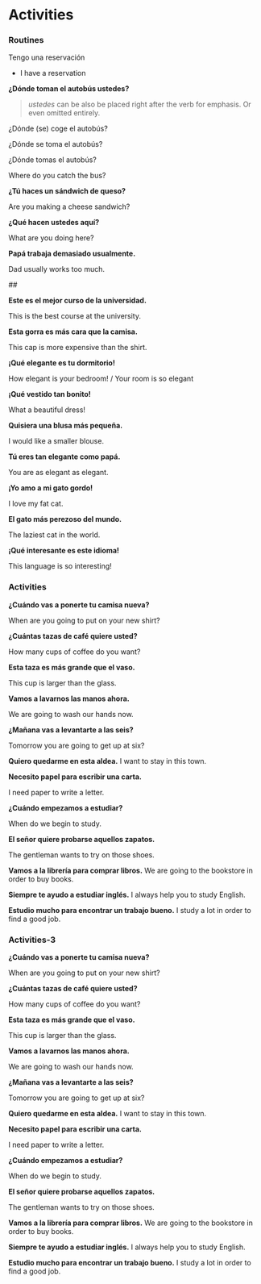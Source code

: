 # Activities

### Routines

Tengo una reservación

* I have a reservation

**¿Dónde toman el autobús ustedes?**

> _ustedes_ can be also be placed right after the verb for emphasis. Or even omitted entirely.

¿Dónde \(se\) coge el autobús?

¿Dónde se toma el autobús?

¿Dónde tomas el autobús?

Where do you catch the bus?

**¿Tú haces un sándwich de queso?**

Are you making a cheese sandwich?

**¿Qué hacen ustedes aquí?**

What are you doing here?

**Papá trabaja demasiado usualmente.**

Dad usually works too much.

\#\#

**Este es el mejor curso de la universidad.**

This is the best course at the university.

**Esta gorra es más cara que la camisa.**

This cap is more expensive than the shirt.

**¡Qué elegante es tu dormitorio!**

How elegant is your bedroom! / Your room is so elegant

**¡Qué vestido tan bonito!**

What a beautiful dress!

**Quisiera una blusa más pequeña.**

I would like a smaller blouse.

**Tú eres tan elegante como papá.**

You are as elegant as elegant.

**¡Yo amo a mi gato gordo!**

I love my fat cat.

**El gato más perezoso del mundo.**

The laziest cat in the world.

**¡Qué interesante es este idioma!**

This language is so interesting!

### Activities

**¿Cuándo vas a ponerte tu camisa nueva?**

When are you going to put on your new shirt?

**¿Cuántas tazas de café quiere usted?**

How many cups of coffee do you want?

**Esta taza es más grande que el vaso.**

This cup is larger than the glass.

**Vamos a lavarnos las manos ahora.**

We are going to wash our hands now.

**¿Mañana vas a levantarte a las seis?**

Tomorrow you are going to get up at six?

**Quiero quedarme en esta aldea.** I want to stay in this town.

**Necesito papel para escribir una carta.**

I need paper to write a letter.

**¿Cuándo empezamos a estudiar?**

When do we begin to study.

**El señor quiere probarse aquellos zapatos.**

The gentleman wants to try on those shoes.

**Vamos a la librería para comprar libros.** We are going to the bookstore in order to buy books.

**Siempre te ayudo a estudiar inglés.** I always help you to study English.

**Estudio mucho para encontrar un trabajo bueno.** I study a lot in order to find a good job.

### Activities-3

**¿Cuándo vas a ponerte tu camisa nueva?**

When are you going to put on your new shirt?

**¿Cuántas tazas de café quiere usted?**

How many cups of coffee do you want?

**Esta taza es más grande que el vaso.**

This cup is larger than the glass.

**Vamos a lavarnos las manos ahora.**

We are going to wash our hands now.

**¿Mañana vas a levantarte a las seis?**

Tomorrow you are going to get up at six?

**Quiero quedarme en esta aldea.** I want to stay in this town.

**Necesito papel para escribir una carta.**

I need paper to write a letter.

**¿Cuándo empezamos a estudiar?**

When do we begin to study.

**El señor quiere probarse aquellos zapatos.**

The gentleman wants to try on those shoes.

**Vamos a la librería para comprar libros.** We are going to the bookstore in order to buy books.

**Siempre te ayudo a estudiar inglés.** I always help you to study English.

**Estudio mucho para encontrar un trabajo bueno.** I study a lot in order to find a good job.  


